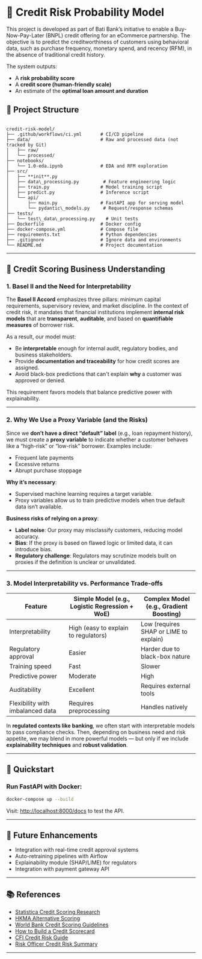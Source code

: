 
# 🏦 Credit Risk Probability Model

This project is developed as part of Bati Bank’s initiative to enable a Buy-Now-Pay-Later (BNPL) credit offering for an eCommerce partnership. The objective is to predict the creditworthiness of customers using behavioral data, such as purchase frequency, monetary spend, and recency (RFM), in the absence of traditional credit history.

The system outputs:
- A **risk probability score**
- A **credit score (human-friendly scale)**
- An estimate of the **optimal loan amount and duration**



## 📂 Project Structure

```

credit-risk-model/
├── .github/workflows/ci.yml       # CI/CD pipeline
├── data/                          # Raw and processed data (not tracked by Git)
│   ├── raw/
│   └── processed/
├── notebooks/
│   └── 1.0-eda.ipynb              # EDA and RFM exploration
├── src/
│   ├── **init**.py
│   ├── data\_processing.py         # Feature engineering logic
│   ├── train.py                   # Model training script
│   ├── predict.py                 # Inference script
│   └── api/
│       ├── main.py                # FastAPI app for serving model
│       └── pydantic\_models.py     # Request/response schemas
├── tests/
│   └── test\_data\_processing.py    # Unit tests
├── Dockerfile                     # Docker config
├── docker-compose.yml             # Compose file
├── requirements.txt               # Python dependencies
├── .gitignore                     # Ignore data and environments
└── README.md                      # Project documentation

````

---

## 🧠 Credit Scoring Business Understanding

### 1. **Basel II and the Need for Interpretability**

The **Basel II Accord** emphasizes three pillars: minimum capital requirements, supervisory review, and market discipline. In the context of credit risk, it mandates that financial institutions implement **internal risk models** that are **transparent**, **auditable**, and based on **quantifiable measures** of borrower risk.

As a result, our model must:
- Be **interpretable** enough for internal audit, regulatory bodies, and business stakeholders.
- Provide **documentation and traceability** for how credit scores are assigned.
- Avoid black-box predictions that can't explain **why** a customer was approved or denied.

This requirement favors models that balance predictive power with explainability.

---

### 2. **Why We Use a Proxy Variable (and the Risks)**

Since we **don’t have a direct “default” label** (e.g., loan repayment history), we must create a **proxy variable** to indicate whether a customer behaves like a “high-risk” or “low-risk” borrower. Examples include:
- Frequent late payments
- Excessive returns
- Abrupt purchase stoppage

**Why it’s necessary**:
- Supervised machine learning requires a target variable.
- Proxy variables allow us to train predictive models when true default data isn’t available.

**Business risks of relying on a proxy**:
- **Label noise**: Our proxy may misclassify customers, reducing model accuracy.
- **Bias**: If the proxy is based on flawed logic or limited data, it can introduce bias.
- **Regulatory challenge**: Regulators may scrutinize models built on proxies if the definition is unclear or unvalidated.

---

### 3. **Model Interpretability vs. Performance Trade-offs**

| Feature                            | Simple Model (e.g., Logistic Regression + WoE) | Complex Model (e.g., Gradient Boosting) |
|------------------------------------|-----------------------------------------------|------------------------------------------|
| Interpretability                   | High (easy to explain to regulators)          | Low (requires SHAP or LIME to explain)   |
| Regulatory approval                | Easier                                        | Harder due to black-box nature           |
| Training speed                     | Fast                                          | Slower                                   |
| Predictive power                   | Moderate                                      | High                                     |
| Auditability                       | Excellent                                     | Requires external tools                  |
| Flexibility with imbalanced data   | Requires preprocessing                        | Handles natively                         |

In **regulated contexts like banking**, we often start with interpretable models to pass compliance checks. Then, depending on business need and risk appetite, we may blend in more powerful models — but only if we include **explainability techniques** and **robust validation**.

---

## 🚀 Quickstart

### Run FastAPI with Docker:
```bash
docker-compose up --build
````

Visit: [http://localhost:8000/docs](http://localhost:8000/docs) to test the API.

---

## 🧪 Future Enhancements

* Integration with real-time credit approval systems
* Auto-retraining pipelines with Airflow
* Explainability module (SHAP/LIME) for regulators
* Integration with payment gateway API

---

## 📚 References

* [Statistica Credit Scoring Research](https://www3.stat.sinica.edu.tw/statistica/oldpdf/A28n535.pdf)
* [HKMA Alternative Scoring](https://www.hkma.gov.hk/media/eng/doc/key-functions/financial-infrastructure/alternative_credit_scoring.pdf)
* [World Bank Credit Scoring Guidelines](https://thedocs.worldbank.org/en/doc/935891585869698451-0130022020/original/CREDITSCORINGAPPROACHESGUIDELINESFINALWEB.pdf)
* [How to Build a Credit Scorecard](https://towardsdatascience.com/how-to-develop-a-credit-risk-model-and-scorecard-91335fc01f03)
* [CFI Credit Risk Guide](https://corporatefinanceinstitute.com/resources/commercial-lending/credit-risk/)
* [Risk Officer Credit Risk Summary](https://www.risk-officer.com/Credit_Risk.htm)

---


